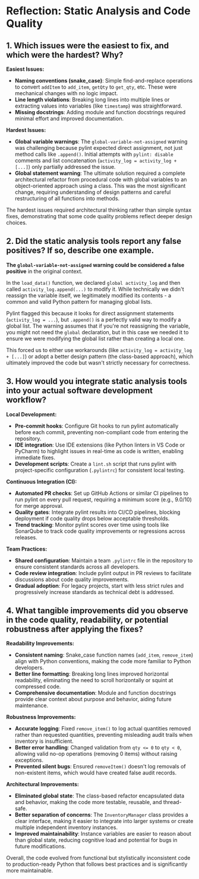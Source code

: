 # Reflection: Static Analysis and Code Quality

## 1. Which issues were the easiest to fix, and which were the hardest? Why?

**Easiest Issues:**
- **Naming conventions (snake_case)**: Simple find-and-replace operations to convert `addItem` to `add_item`, `getQty` to `get_qty`, etc. These were mechanical changes with no logic impact.
- **Line length violations**: Breaking long lines into multiple lines or extracting values into variables (like `timestamp`) was straightforward.
- **Missing docstrings**: Adding module and function docstrings required minimal effort and improved documentation.

**Hardest Issues:**
- **Global variable warnings**: The `global-variable-not-assigned` warning was challenging because pylint expected direct assignment, not just method calls like `.append()`. Initial attempts with `pylint: disable` comments and list concatenation (`activity_log = activity_log + [...]`) only partially addressed the issue.
- **Global statement warning**: The ultimate solution required a complete architectural refactor from procedural code with global variables to an object-oriented approach using a class. This was the most significant change, requiring understanding of design patterns and careful restructuring of all functions into methods.

The hardest issues required architectural thinking rather than simple syntax fixes, demonstrating that some code quality problems reflect deeper design choices.

## 2. Did the static analysis tools report any false positives? If so, describe one example.

**The `global-variable-not-assigned` warning could be considered a false positive** in the original context. 

In the `load_data()` function, we declared `global activity_log` and then called `activity_log.append(...)` to modify it. While technically we didn't reassign the variable itself, we legitimately modified its contents - a common and valid Python pattern for managing global lists.

Pylint flagged this because it looks for direct assignment statements (`activity_log = ...`), but `.append()` is a perfectly valid way to modify a global list. The warning assumes that if you're not reassigning the variable, you might not need the `global` declaration, but in this case we needed it to ensure we were modifying the global list rather than creating a local one.

This forced us to either use workarounds (like `activity_log = activity_log + [...]`) or adopt a better design pattern (the class-based approach), which ultimately improved the code but wasn't strictly necessary for correctness.

## 3. How would you integrate static analysis tools into your actual software development workflow?

**Local Development:**
- **Pre-commit hooks**: Configure Git hooks to run pylint automatically before each commit, preventing non-compliant code from entering the repository.
- **IDE integration**: Use IDE extensions (like Python linters in VS Code or PyCharm) to highlight issues in real-time as code is written, enabling immediate fixes.
- **Development scripts**: Create a `lint.sh` script that runs pylint with project-specific configuration (`.pylintrc`) for consistent local testing.

**Continuous Integration (CI):**
- **Automated PR checks**: Set up GitHub Actions or similar CI pipelines to run pylint on every pull request, requiring a minimum score (e.g., 9.0/10) for merge approval.
- **Quality gates**: Integrate pylint results into CI/CD pipelines, blocking deployment if code quality drops below acceptable thresholds.
- **Trend tracking**: Monitor pylint scores over time using tools like SonarQube to track code quality improvements or regressions across releases.

**Team Practices:**
- **Shared configuration**: Maintain a team `.pylintrc` file in the repository to ensure consistent standards across all developers.
- **Code review integration**: Include pylint output in PR reviews to facilitate discussions about code quality improvements.
- **Gradual adoption**: For legacy projects, start with less strict rules and progressively increase standards as technical debt is addressed.

## 4. What tangible improvements did you observe in the code quality, readability, or potential robustness after applying the fixes?

**Readability Improvements:**
- **Consistent naming**: Snake_case function names (`add_item`, `remove_item`) align with Python conventions, making the code more familiar to Python developers.
- **Better line formatting**: Breaking long lines improved horizontal readability, eliminating the need to scroll horizontally or squint at compressed code.
- **Comprehensive documentation**: Module and function docstrings provide clear context about purpose and behavior, aiding future maintenance.

**Robustness Improvements:**
- **Accurate logging**: Fixed `remove_item()` to log actual quantities removed rather than requested quantities, preventing misleading audit trails when inventory is insufficient.
- **Better error handling**: Changed validation from `qty <= 0` to `qty < 0`, allowing valid no-op operations (removing 0 items) without raising exceptions.
- **Prevented silent bugs**: Ensured `removeItem()` doesn't log removals of non-existent items, which would have created false audit records.

**Architectural Improvements:**
- **Eliminated global state**: The class-based refactor encapsulated data and behavior, making the code more testable, reusable, and thread-safe.
- **Better separation of concerns**: The `InventoryManager` class provides a clear interface, making it easier to integrate into larger systems or create multiple independent inventory instances.
- **Improved maintainability**: Instance variables are easier to reason about than global state, reducing cognitive load and potential for bugs in future modifications.

Overall, the code evolved from functional but stylistically inconsistent code to production-ready Python that follows best practices and is significantly more maintainable.
